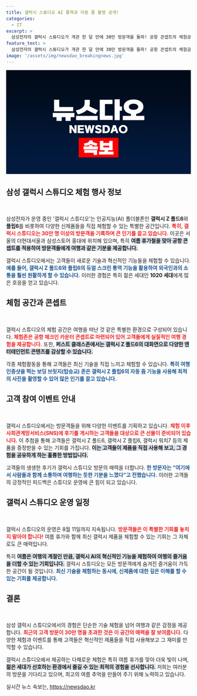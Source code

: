 ```yaml
---
title: 갤럭시 스튜디오 AI 통역과 자동 줌 촬영 공개!
categories:
  - IT
excerpt: >
  삼성전자의 갤럭시 스튜디오가 개관 한 달 만에 30만 방문객을 돌파! 공항 콘셉트의 체험공간에서 최첨단 갤럭시 제품을 만나고, 특별한 경품 이벤트도 놓치지 마세요! 여름 휴가 준비는 여기서!
feature_text: >
  삼성전자의 갤럭시 스튜디오가 개관 한 달 만에 30만 방문객을 돌파! 공항 콘셉트의 체험공간에서 최첨단 갤럭시 제품을 만나고, 특별한 경품 이벤트도 놓치지 마세요! 여름 휴가 준비는 여기서!
image: '/assets/img/newsdao_breakingnews.jpg'
---
```


<p><img src="/assets/img/newsdao_breakingnews.jpg" alt="ranknews 속보" /></p>

<h2 data-ke-size="size26">삼성 갤럭시 스튜디오 체험 행사 정보</h2>

<p data-ke-size="size16">&nbsp;</p>

<p>삼성전자가 운영 중인 '갤럭시 스튜디오'는 인공지능(AI) 폴더블폰인 <b>갤럭시 Z 폴드6</b>와 <b>플립6</b>를 비롯하여 다양한 신제품들을 직접 체험할 수 있는 특별한 공간입니다. <b><span style="color: #ee2323;">특히, 갤럭시 스튜디오는 30만 명 이상의 방문객을 기록하며 큰 인기를 끌고 있습니다.</span></b> 이곳은 서울의 더현대서울과 삼성스토어 홍대에 위치해 있으며, 특히 <b><span style="background-color: #21538527;">여름 휴가철을 맞아 공항 콘셉트를 적용하여 방문객들에게 여행과 같은 기분을 제공합니다.</span></b> </p>

<p>갤럭시 스튜디오에서는 고객들이 새로운 기술과 혁신적인 기능들을 체험할 수 있습니다. <b><span style="color: #1a5490;">예를 들어, 갤럭시 Z 폴드6와 플립6의 듀얼 스크린 통역 기능을 활용하여 외국인과의 소통을 훨씬 원활하게 할 수 있습니다.</span></b> 이러한 경험은 특히 젊은 세대인 <b>1020 세대</b>에게 많은 호응을 얻고 있습니다. </p>

<h2 data-ke-size="size26">체험 공간과 콘셉트</h2>

<p data-ke-size="size16">&nbsp;</p>

<p>갤럭시 스튜디오의 체험 공간은 여행을 떠난 것 같은 특별한 환경으로 구성되어 있습니다. <b><span style="color: #ee2323;">체험존은 공항 체크인 카운터 콘셉트로 마련되어 있어 고객들에게 실질적인 여행 경험을 제공합니다.</span></b> 또한, <b><span style="background-color: #21538527;">퍼스트 클래스존에서는 갤럭시 Z 폴드6의 대화면으로 다양한 엔터테인먼트 콘텐츠를 감상할 수 있습니다.</span></b> </p>

<p>각종 체험활동을 통해 고객들은 최신 기술을 직접 느끼고 체험할 수 있습니다. <b><span style="color: #1a5490;">특히 여행 인증샷을 찍는 보딩 브릿지(탑승교) 존은 갤럭시 Z 플립6의 자동 줌 기능을 사용해 최적의 사진을 촬영할 수 있어 많은 인기를 끌고 있습니다.</span></b> </p>

<h2 data-ke-size="size26">고객 참여 이벤트 안내</h2>

<p data-ke-size="size16">&nbsp;</p>

<p>갤럭시 스튜디오에서는 방문객들을 위해 다양한 이벤트를 기획하고 있습니다. <b><span style="color: #ee2323;">체험 이후 사회관계망서비스(SNS)에 후기를 게시하는 고객들을 대상으로 큰 선물이 준비되어 있습니다.</span></b> 이 추첨을 통해 고객들은 갤럭시 Z 폴드6, 갤럭시 Z 플립6, 갤럭시 워치7 등의 제품을 증정받을 수 있는 기회를 가집니다. <b><span style="background-color: #21538527;">이는 고객들이 제품을 직접 사용해 보고, 그 경험을 공유하게 하는 훌륭한 방법입니다.</span></b> </p>

<p>고객들의 생생한 후기가 갤럭시 스튜디오 방문의 매력을 더합니다. <b><span style="color: #1a5490;">한 방문자는 “여기에서 사람들과 함께 소통하며 여행하는 듯한 기분을 느꼈다”고 전했습니다.</span></b> 이러한 고객들의 긍정적인 피드백은 스튜디오 운영에 큰 힘이 되고 있습니다. </p>

<h2 data-ke-size="size26">갤럭시 스튜디오 운영 일정</h2>

<p data-ke-size="size16">&nbsp;</p>

<p>갤럭시 스튜디오의 운영은 8월 11일까지 지속됩니다. <b><span style="color: #ee2323;">방문객들은 이 특별한 기회를 놓치지 말아야 합니다!</span></b> 여름 휴가와 함께 최신 갤럭시 제품을 체험할 수 있는 기회는 그 자체로도 큰 매력입니다. </p>

<p>특히 <b><span style="background-color: #21538527;">여름은 여행의 계절인 만큼, 갤럭시 AI의 혁신적인 기능을 체험하여 여행의 즐거움을 더할 수 있는 기회입니다.</span></b> 갤럭시 스튜디오는 모든 방문객에게 숨겨진 즐거움이 가득한 공간이 될 것입니다. <b><span style="color: #1a5490;">최신 기술을 체험하는 동시에, 신제품에 대한 깊은 이해를 할 수 있는 기회를 제공합니다.</span></b> </p>

<h2 data-ke-size="size26">결론</h2>

<p data-ke-size="size16">&nbsp;</p>

<p>삼성 갤럭시 스튜디오에서의 경험은 단순한 기술 체험을 넘어 여행과 같은 감정을 제공합니다. <b><span style="color: #ee2323;">최근의 고객 방문이 30만 명을 초과한 것은 이 공간의 매력을 잘 보여줍니다.</span></b> 다양한 체험과 이벤트를 통해 고객들은 혁신적인 제품들을 직접 사용해보고 그 재미를 만끽할 수 있습니다. </p>

<p>갤럭시 스튜디오에서 제공하는 다채로운 체험은 특히 여름 휴가를 맞아 더욱 빛이 나며, <b><span style="background-color: #21538527;">젊은 세대가 선호하는 환경에서 즐길 수 있는 최적의 경험을 선사합니다.</span></b> 저희는 여러분의 방문을 기다리고 있으며, 최고의 여름 추억을 만들어 주기 위해 노력하고 있습니다. </p>
실시간 뉴스 속보는, <a href="https://newsdao.kr" rel="dofollow">https://newsdao.kr</a>


